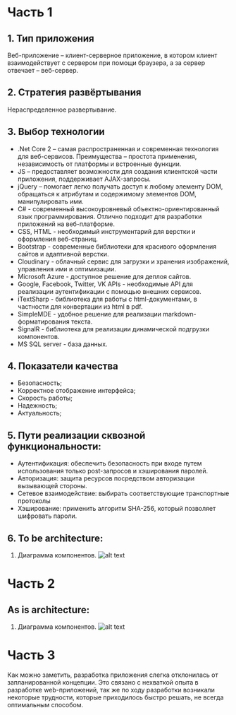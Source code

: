 # Часть 1

## 1. Тип приложения

Веб-приложение – клиент-серверное приложение, в котором клиент взаимодействует с сервером при помощи браузера, а за сервер отвечает – веб-сервер.

## 2.	Стратегия развёртывания

Нераспределенное развертывание.

## 3. Выбор технологии

- .Net Сore 2 – самая распространенная и современная технология для веб-сервисов. Преимущества – простота применения, независимость от платформы и встроенные функции.
- JS – предоставляет возможности для создания клиентской части приложения, поддерживает AJAX-запросы.
- jQuery – помогает легко получать доступ к любому элементу DOM, обращаться к атрибутам и содержимому элементов DOM, манипулировать ими.
- C# - современный высокоуровневый объектно-ориентированный язык программирования. Отлично подходит для разработки приложений на веб-платформе.
- CSS, HTML - необходимый инструментарий для верстки и оформления веб-страниц.
- Bootstrap - современные библиотеки для красивого оформления сайтов и адаптивной верстки.
- Cloudinary - облачный сервис для загрузки и хранения изображений, управления ими и оптимизации.
- Microsoft Azure - доступное решение для деплоя сайтов.
- Google, Facebook, Twitter, VK APIs - необходимые API для реализации аутентификации с помощью внешних сервисов.
- iTextSharp - библиотека для работы с html-документами, в частности для конвертации из html в pdf.
- SimpleMDE - удобное решение для реализации markdown-форматирования текста.
- SignalR - библиотека для реализации динамической подгрузки компонентов.
- MS SQL server - база данных.

## 4. Показатели качества
- Безопасность;
- Корректное отображение интерфейса;
- Скорость работы;
- Надежность;
- Актуальность;

## 5. Пути реализации сквозной функциональности:
- Аутентификация: обеспечить безопасность при входе путем использования только post-запросов и хэширования паролей.
- Авторизация: защита ресурсов посредством авторизации вызывающей стороны.
- Сетевое взаимодействие: выбирать соответствующие транспортные протоколы
- Хэширование: применить алгоритм SHA-256, который позволяет шифровать пароли.

## 6. To be architecture:

1. Диаграмма компонентов. 
![alt text](https://github.com/nikita9matveev/FansPen/blob/master/Design/previous%20diagram.png)

# Часть 2
## As is architecture:
1. Диаграмма компонентов. 
![alt text](https://github.com/nikita9matveev/FansPen/blob/master/Design/After%20diagram.png)

# Часть 3
Как можно заметить, разработка приложения слегка отклонилась от запланированной концепции. Это связано с нехваткой опыта в разработке web-приложений, так же по ходу разработки возникали некоторые трудности, которые приходилось быстро решать, не всегда оптимальным способом. 
